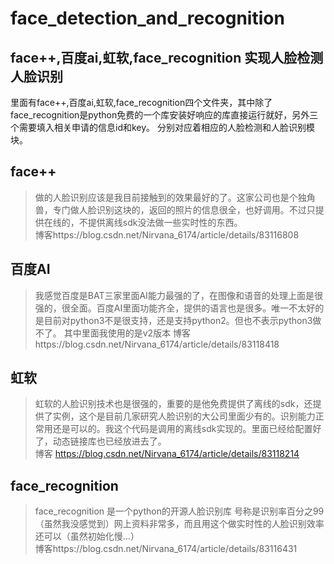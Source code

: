 # face_detection_and_recognition
## face++,百度ai,虹软,face_recognition 实现人脸检测 人脸识别
里面有face++,百度ai,虹软,face_recognition四个文件夹，其中除了face_recognition是python免费的一个库安装好响应的库直接运行就好，另外三个需要填入相关申请的信息id和key。 
分别对应着相应的人脸检测和人脸识别模块。
## face++
 >做的人脸识别应该是我目前接触到的效果最好的了。这家公司也是个独角兽，专门做人脸识别这块的，返回的照片的信息很全，也好调用。不过只提供在线的，不提供离线sdk没法做一些实时性的东西。  
 博客https://blog.csdn.net/Nirvana_6174/article/details/83116808
 ## 百度AI
>我感觉百度是BAT三家里面AI能力最强的了，在图像和语音的处理上面是很强的，很全面。百度AI里面功能齐全，提供的语言也是很多。唯一不太好的是目前对python3不是很支持，还是支持python2。但也不表示python3做不了。 其中里面我使用的是v2版本 
 >博客https://blog.csdn.net/Nirvana_6174/article/details/83118418
 ## 虹软
 >虹软的人脸识别技术也是很强的，重要的是他免费提供了离线的sdk，还提供了实例，这个是目前几家研究人脸识别的大公司里面少有的。识别能力正常用还是可以的。我这个代码是调用的离线sdk实现的。里面已经给配置好了，动态链接库也已经放进去了。       
 博客 https://blog.csdn.net/Nirvana_6174/article/details/83118214
 ## face_recognition
 > face_recognition 是一个python的开源人脸识别库  号称是识别率百分之99  （虽然我没感觉到）网上资料非常多，而且用这个做实时性的人脸识别效率还可以（虽然初始化慢...）     
 博客https://blog.csdn.net/Nirvana_6174/article/details/83116431
